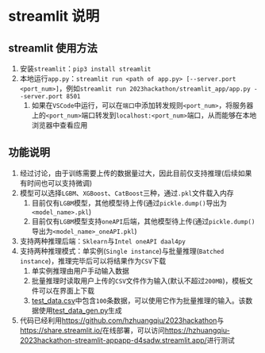 # streamlit 说明

## streamlit 使用方法

1. 安装`streamlit`：`pip3 install streamlit`
2. 本地运行`app.py`：`streamlit run <path of app.py> [--server.port <port_num>]`，例如`streamlit run 2023hackathon/streamlit_app/app.py --server.port 8501`
    1. 如果在`VSCode`中运行，可以在`端口`中添加转发规则`<port_num>`，将服务器上的`<port_num>`端口转发到`localhost:<port_num>`端口，从而能够在本地浏览器中查看应用

## 功能说明

1. 经过讨论，由于训练需要上传的数据量过大，因此目前仅支持推理(后续如果有时间也可以支持微调)
2. 模型可以选择`LGBM`、`XGBoost`、`CatBoost`三种，通过`.pkl`文件载入内存
    1. 目前仅有`LGBM`模型，其他模型待上传(通过`pickle.dump()`导出为`<model_name>.pkl`)
    2. 目前仅有`LGBM`模型支持`oneAPI`后端，其他模型待上传(通过`pickle.dump()`导出为`<model_name>_oneAPI.pkl`)
3. 支持两种推理后端：`Sklearn`与`Intel oneAPI daal4py`
4. 支持两种推理模式：单实例(`Single instance`)与批量推理(`Batched instance`)，推理完毕后可以将结果作为`CSV`下载
    1. 单实例推理由用户手动输入数据
    2. 批量推理时读取用户上传的`CSV`文件作为输入(默认不超过`200MB`)，模板文件可以在界面上下载
    3. [test_data.csv](./test_data.csv)中包含`100`条数据，可以使用它作为批量推理的输入。该数据使用[test_data_gen.py](./test_data_gen.py)生成
5. 代码已经利用<https://github.com/hzhuangqiu/2023hackathon>与<https://share.streamlit.io/>在线部署，可以访问<https://hzhuangqiu-2023hackathon-streamlit-appapp-d4sadw.streamlit.app/>进行测试
